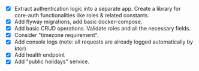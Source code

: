 - [x] Extract authentication logic into a separate app.
   Create a library for core-auth functionalities like roles & related constants.
- [x] Add flyway migrations, add basic docker-compose.
- [x] Add basic CRUD operations. Validate roles and all the necessary fields.
- [x] Consider "timezone requirement".
- [x] Add console logs (note: all requests are already logged automatically by ktor)
- [x] Add health endpoint
- [x] Add "public holidays" service.
